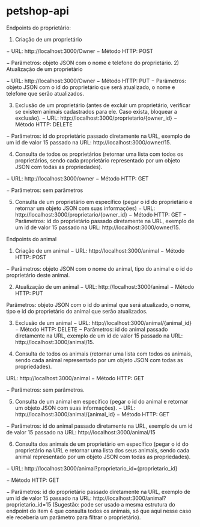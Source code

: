 # petshop-api

Endpoints do proprietário:

1) Criação de um proprietário

− URL: http://localhost:3000/Owner
− Método HTTP: POST

− Parâmetros: objeto JSON com o nome e telefone do proprietário.
2) Atualização de um proprietário

− URL: http://localhost:3000/Owner
− Método HTTP: PUT
− Parâmetros: objeto JSON com o id do proprietário que será atualizado, o nome e telefone que serão atualizados.

3) Exclusão de um proprietário (antes de excluir um proprietário, verificar se existem animais cadastrados para ele. Caso exista, bloquear a exclusão).
− URL: http://localhost:3000/proprietario/{owner_id}
− Método HTTP: DELETE

− Parâmetros: id do proprietário passado diretamente na URL, exemplo de um id de valor 15 passado na URL: http://localhost:3000/owner/15.

4) Consulta de todos os proprietários (retornar uma lista com todos os proprietários, sendo cada proprietário representado por um objeto JSON com todas as propriedades).


− URL: http://localhost:3000/owner
− Método HTTP: GET

− Parâmetros: sem parâmetros

5) Consulta de um proprietário em específico (pegar o id do proprietário e retornar um objeto JSON com suas informações)
− URL: http://localhost:3000/proprietario/{owner_id}
− Método HTTP: GET
− Parâmetros: id do proprietário passado diretamente na URL, exemplo de um id de valor 15 passado na URL: http://localhost:3000/owner/15.


Endpoints do animal

1) Criação de um animal
− URL: http://localhost:3000/animal
− Método HTTP: POST

− Parâmetros: objeto JSON com o nome do animal, tipo do animal e o id do proprietário deste animal.

2) Atualização de um animal
− URL: http://localhost:3000/animal
− Método HTTP: PUT

Parâmetros: objeto JSON com o id do animal que será atualizado, o nome, tipo e id do proprietário do animal que serão atualizados.

3) Exclusão de um animal
− URL: http://localhost:3000/animal/{animal_id}
− Método HTTP: DELETE
− Parâmetros: id do animal passado diretamente na URL, exemplo de um id de valor 15 passado na URL: http://localhost:3000/animal/15.

4) Consulta de todos os animais (retornar uma lista com todos os animais, sendo cada animal representado por um objeto JSON com todas as propriedades).

URL: http://localhost:3000/animal
− Método HTTP: GET

− Parâmetros: sem parâmetros.

5) Consulta de um animal em específico (pegar o id do animal e retornar um objeto JSON com suas informações).
− URL: http://localhost:3000/animal/{animal_id}
− Método HTTP: GET

− Parâmetros: id do animal passado diretamente na URL, exemplo de um id de valor 15 passado na URL: http://localhost:3000/animal/15

6) Consulta dos animais de um proprietário em específico (pegar o id do proprietário na URL e retornar uma lista dos seus animais, sendo cada animal representado por um objeto JSON com todas as propriedades).

− URL: http://localhost:3000/animal?proprietario_id={proprietario_id}

− Método HTTP: GET

− Parâmetros: id do proprietário passado diretamente na URL, exemplo de um id de valor 15 passado na URL: http://localhost:3000/animal?proprietario_id=15 (Sugestão: pode ser usado a mesma estrutura do endpoint do item 4 que consulta todos os animais, só que aqui nesse caso ele receberia um parâmetro para filtrar o proprietário).